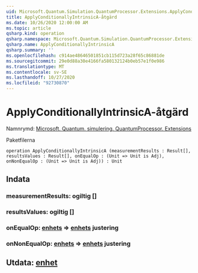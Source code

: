 ```yaml
---
uid: Microsoft.Quantum.Simulation.QuantumProcessor.Extensions.ApplyConditionallyIntrinsicA
title: ApplyConditionallyIntrinsicA-åtgärd
ms.date: 10/26/2020 12:00:00 AM
ms.topic: article
qsharp.kind: operation
qsharp.namespace: Microsoft.Quantum.Simulation.QuantumProcessor.Extensions
qsharp.name: ApplyConditionallyIntrinsicA
qsharp.summary: ''
ms.openlocfilehash: c914ae48646501851cb115d723a28f65c86881de
ms.sourcegitcommit: 29e0d88a30e4166fa580132124b0eb57e1f0e986
ms.translationtype: MT
ms.contentlocale: sv-SE
ms.lasthandoff: 10/27/2020
ms.locfileid: "92730870"
---
```

# <a name="applyconditionallyintrinsica-operation"></a>ApplyConditionallyIntrinsicA-åtgärd

Namnrymd: [Microsoft. Quantum. simulering. QuantumProcessor. Extensions](xref:Microsoft.Quantum.Simulation.QuantumProcessor.Extensions)

Paketfilerna [](https://nuget.org/packages/)




```qsharp
operation ApplyConditionallyIntrinsicA (measurementResults : Result[], resultsValues : Result[], onEqualOp : (Unit => Unit is Adj), onNonEqualOp : (Unit => Unit is Adj)) : Unit
```


## <a name="input"></a>Indata

### <a name="measurementresults--__invalidresult__"></a>measurementResults: __ogiltig <Result>__ []




### <a name="resultsvalues--__invalidresult__"></a>resultsValues: __ogiltig <Result>__ []




### <a name="onequalop--unit--unit-adj"></a>onEqualOp: [enhets](xref:microsoft.quantum.lang-ref.unit) => [enhets](xref:microsoft.quantum.lang-ref.unit) justering




### <a name="onnonequalop--unit--unit-adj"></a>onNonEqualOp: [enhets](xref:microsoft.quantum.lang-ref.unit) => [enhets](xref:microsoft.quantum.lang-ref.unit) justering





## <a name="output--unit"></a>Utdata: [enhet](xref:microsoft.quantum.lang-ref.unit)

